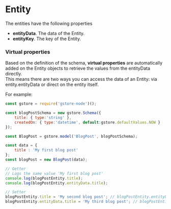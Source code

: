 # Entity

The entities have the following properties

* **entityData**. The data of the Entity.
* **entityKey**. The key of the Entity.

### Virtual properties

Based on the definition of the schema, **virtual properties** are automatically added on the Entity objects to retrieve the values from the entityData directly.  
This means there are two ways you can access the data of an Entity: via entity.entityData or direct on the entity itself.

For example:

```js
const gstore = require('gstore-node')();

const blogPostSchema = new gstore.Schema({
    title: { type:'string' },
    createdOn: { type:'datetime', default:gstore.defaultValues.NOW }
});

const BlogPost = gstore.model('BlogPost', blogPostSchema);

const data = {
    title : 'My first blog post'
};
const blogPost = new BlogPost(data);

// Getter
// Logs the same value 'My first blog post'
console.log(blogPostEntity.title);
console.log(blogPostEntity.entityData.title);

// Setter
blogPostEntity.title = 'My second blog post'; // blogPostEntity.entityData.title is also changed
blogPostEntity.entityData.title = 'My third blog post'; // blogPostEntity.title is also changed
```
